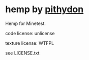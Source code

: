 # hemp by [pithydon]

Hemp for Minetest.

code license: unlicense

texture license: WTFPL

see LICENSE.txt

[pithydon]: <https://github.com/pithydon>
